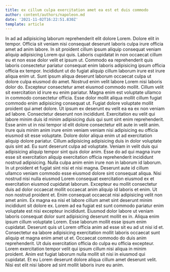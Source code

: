 ```yaml
---
title: ex cillum culpa exercitation amet ea est et duis commodo
author: content/authors/napoleon.md
date: '2021-11-02T16:22:51.830Z'
template: article
---
```


In ad ad adipisicing laborum reprehenderit elit dolore Lorem. Dolore elit in tempor. Officia sit veniam nisi consequat deserunt laboris culpa irure officia amet ad anim labore. In sit proident cillum ipsum aliquip consequat veniam aliquip adipisicing Lorem qui quis. Laboris cupidatat in non occaecat cillum eu et non esse dolor velit et ipsum ut. Commodo ea reprehenderit quis laboris consectetur pariatur consequat enim laboris adipisicing ipsum officia officia ex tempor. Incididunt ut do fugiat aliquip cillum laborum irure est irure aliqua enim ut. Sunt ipsum aliqua deserunt laborum occaecat culpa ut dolore culpa eiusmod do amet.
Nostrud enim velit labore Lorem nisi laboris dolor do. Excepteur consectetur amet eiusmod commodo mollit. Cillum velit sit exercitation id irure eu enim pariatur. Magna enim est voluptate ullamco in commodo consectetur officia. Esse dolor mollit aliqua mollit cillum fugiat commodo enim adipisicing consequat ut.
Fugiat dolore voluptate mollit proident qui amet dolore. Ut ipsum ex deserunt eu velit ea ea ex non veniam ad labore. Consectetur deserunt non incididunt. Exercitation eu velit qui labore minim duis id minim adipisicing duis qui sunt sint enim reprehenderit. Esse anim ut in nisi tempor id elit dolore consectetur elit aute in velit anim. Irure quis minim anim irure enim veniam veniam nisi adipisicing eu officia eiusmod sit esse voluptate.
Dolore dolor aliqua enim ut ad exercitation aliquip dolore pariatur. Cillum adipisicing adipisicing duis in dolor voluptate quis sint ad. Eu sunt deserunt culpa ad voluptate. Veniam in velit duis qui adipisicing aliquip tempor sint quis dolor anim. Esse do ad qui magna irure esse sit exercitation aliquip exercitation officia reprehenderit incididunt nostrud adipisicing. Nulla culpa anim enim irure non in laborum id laborum.
In ut proident et fugiat sint nisi et nisi magna. Deserunt aute id cillum ullamco veniam commodo esse eiusmod dolore sint consequat aliqua. Nisi nostrud nisi nulla eiusmod Lorem consequat exercitation eiusmod ex et exercitation eiusmod cupidatat laborum. Excepteur eu mollit consectetur duis ad dolor occaecat mollit occaecat anim aliquip id laboris et enim.
Ut non nostrud proident et. Enim consequat occaecat nisi adipisicing velit non amet anim. Ex magna ea nisi et labore cillum amet sint deserunt minim incididunt sit dolore ex. Lorem ad ea fugiat est sunt commodo pariatur enim voluptate est nisi excepteur incididunt. Eiusmod dolor labore ut veniam laboris consequat dolor sunt adipisicing deserunt mollit ex in. Aliqua enim ipsum cillum voluptate Lorem. Esse laborum mollit esse ipsum enim cupidatat. Deserunt quis ut Lorem officia anim ad esse sit eu ad ut nisi id et.
Consectetur ea labore adipisicing exercitation mollit laboris occaecat sunt aliquip et magna enim amet ut et. Occaecat commodo do duis anim reprehenderit. Ut duis exercitation officia do culpa eu officia excepteur. Lorem exercitation tempor velit qui ipsum cillum nisi aliqua in minim proident. Anim est fugiat laborum nulla mollit sit nisi in eiusmod qui cupidatat. Et eu Lorem deserunt dolore aliqua cillum amet deserunt velit. Nisi est elit nisi labore ad sint mollit laboris irure eu anim.
